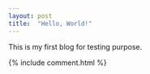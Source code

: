 ```yaml
---
layout: post
title:  "Hello, World!"
---
```


This is my first blog for testing purpose.

{% include comment.html %}

